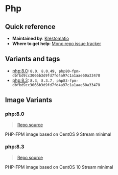 # Php
## Quick reference
- **Maintained by**:
[Krestomatio](https://krestomatio.com)
- **Where to get help**:
[Mono repo issue tracker](https://github.com/krestomatio/container_builder/issues)

## Variants and tags
- [php:8.0](#php80): `8.0, 8.0.49, php80-fpm-dbfbd9cc3066b3d9fd7fd4a97c1a1aae60a33478`
- [php:8.3](#php83): `8.3, 8.3.7, php83-fpm-dbfbd9cc3066b3d9fd7fd4a97c1a1aae60a33478`


## Image Variants
### php:8.0
> [Repo source](https://github.com/krestomatio/container_builder/tree/master/php/php80-fpm)

PHP-FPM image based on CentOS 9 Stream minimal

### php:8.3
> [Repo source](https://github.com/krestomatio/container_builder/tree/master/php/php83-fpm)

PHP-FPM image based on CentOS 10 Stream minimal

